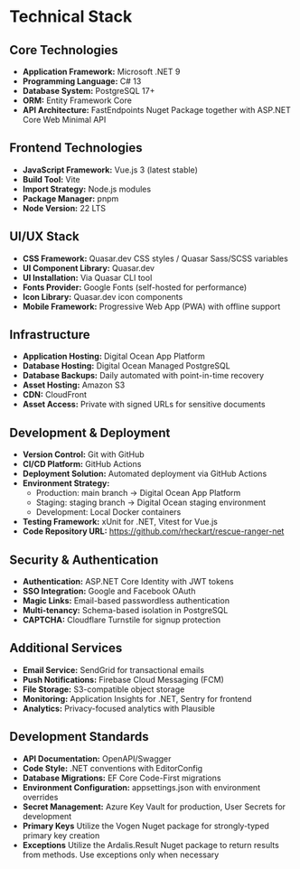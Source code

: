 # Technical Stack

## Core Technologies

- **Application Framework:** Microsoft .NET 9
- **Programming Language:** C# 13
- **Database System:** PostgreSQL 17+
- **ORM:** Entity Framework Core
- **API Architecture:** FastEndpoints Nuget Package together with ASP.NET Core Web Minimal API

## Frontend Technologies

- **JavaScript Framework:** Vue.js 3 (latest stable)
- **Build Tool:** Vite
- **Import Strategy:** Node.js modules
- **Package Manager:** pnpm
- **Node Version:** 22 LTS

## UI/UX Stack

- **CSS Framework:** Quasar.dev CSS styles / Quasar Sass/SCSS variables
- **UI Component Library:** Quasar.dev
- **UI Installation:** Via Quasar CLI tool
- **Fonts Provider:** Google Fonts (self-hosted for performance)
- **Icon Library:** Quasar.dev icon components
- **Mobile Framework:** Progressive Web App (PWA) with offline support

## Infrastructure

- **Application Hosting:** Digital Ocean App Platform
- **Database Hosting:** Digital Ocean Managed PostgreSQL
- **Database Backups:** Daily automated with point-in-time recovery
- **Asset Hosting:** Amazon S3
- **CDN:** CloudFront
- **Asset Access:** Private with signed URLs for sensitive documents

## Development & Deployment

- **Version Control:** Git with GitHub
- **CI/CD Platform:** GitHub Actions
- **Deployment Solution:** Automated deployment via GitHub Actions
- **Environment Strategy:**
  - Production: main branch → Digital Ocean App Platform
  - Staging: staging branch → Digital Ocean staging environment
  - Development: Local Docker containers
- **Testing Framework:** xUnit for .NET, Vitest for Vue.js
- **Code Repository URL:** https://github.com/rheckart/rescue-ranger-net

## Security & Authentication

- **Authentication:** ASP.NET Core Identity with JWT tokens
- **SSO Integration:** Google and Facebook OAuth
- **Magic Links:** Email-based passwordless authentication
- **Multi-tenancy:** Schema-based isolation in PostgreSQL
- **CAPTCHA:** Cloudflare Turnstile for signup protection

## Additional Services

- **Email Service:** SendGrid for transactional emails
- **Push Notifications:** Firebase Cloud Messaging (FCM)
- **File Storage:** S3-compatible object storage
- **Monitoring:** Application Insights for .NET, Sentry for frontend
- **Analytics:** Privacy-focused analytics with Plausible

## Development Standards

- **API Documentation:** OpenAPI/Swagger
- **Code Style:** .NET conventions with EditorConfig
- **Database Migrations:** EF Core Code-First migrations
- **Environment Configuration:** appsettings.json with environment overrides
- **Secret Management:** Azure Key Vault for production, User Secrets for development
- **Primary Keys** Utilize the Vogen Nuget package for strongly-typed primary key creation
- **Exceptions** Utilize the Ardalis.Result Nuget package to return results from methods. Use exceptions only when necessary